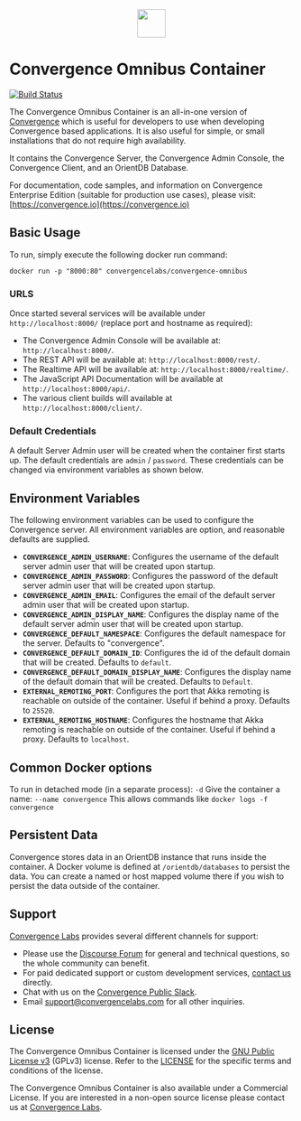 <div align="center">
  <img src="https://convergence.io/assets/img/convergence-logo.png" height="50" />
</div>

# Convergence Omnibus Container
[![Build Status](https://travis-ci.org/convergencelabs/convergence-omnibus-container.svg?branch=master)](https://travis-ci.org/convergencelabs/convergence-omnibus-container)

The Convergence Omnibus Container is an all-in-one version of [Convergence](https://convergence.io) which is useful for developers to use when developing Convergence based applications. It is also useful for simple, or small installations that do not require high availability.

It contains the Convergence Server, the Convergence Admin Console, the Convergence Client, and an OrientDB Database.

For documentation, code samples, and information on Convergence Enterprise Edition (suitable for production use cases), please visit: [https://convergence.io](https://convergence.io)

## Basic Usage
To run, simply execute the following docker run command:

```shell script
docker run -p "8000:80" convergencelabs/convergence-omnibus
```

### URLS
Once started several services will be available under `http://localhost:8000/` (replace port and hostname as required):
- The Convergence Admin Console will be available at: `http://localhost:8000/`.
- The REST API will be available at: `http://localhost:8000/rest/`.
- The Realtime API will be available at: `http://localhost:8000/realtime/`. 
- The JavaScript API Documentation will be available at `http://localhost:8000/api/`.  
- The various client builds will available at `http://localhost:8000/client/`.

### Default Credentials
A default Server Admin user will be created when the container first starts up.  The default credentials are `admin` / `password`. These credentials can be changed via environment variables as shown below.

## Environment Variables
The following environment variables can be used to configure the Convergence server. All environment variables are option, and reasonable defaults are supplied.
 - **`CONVERGENCE_ADMIN_USERNAME`**: Configures the username of the default server admin user that will be created upon startup.
 - **`CONVERGENCE_ADMIN_PASSWORD`**: Configures the password of the default server admin user that will be created upon startup.
 - **`CONVERGENCE_ADMIN_EMAIL`**: Configures the email of the default server admin user that will be created upon startup.
 - **`CONVERGENCE_ADMIN_DISPLAY_NAME`**: Configures the display name of the default server admin user that will be created upon startup.
 - **`CONVERGENCE_DEFAULT_NAMESPACE`**: Configures the default namespace for the server.  Defaults to "convergence".
 - **`CONVERGENCE_DEFAULT_DOMAIN_ID`**: Configures the id of the default domain that will be created.  Defaults to `default`.
 - **`CONVERGENCE_DEFAULT_DOMAIN_DISPLAY_NAME`**: Configures the display name of the default domain that will be created.  Defaults to `Default`.
 - **`EXTERNAL_REMOTING_PORT`**: Configures the port that Akka remoting is reachable on outside of the container. Useful if behind a proxy.  Defaults to `25520`.
 - **`EXTERNAL_REMOTING_HOSTNAME`**: Configures the hostname that Akka remoting is reachable on outside of the container. Useful if behind a proxy.  Defaults to `localhost`.
 
## Common Docker options 
To run in detached mode (in a separate process): `-d`
Give the container a name: `--name convergence`  This allows commands like `docker logs -f convergence` 

## Persistent Data 
Convergence stores data in an OrientDB instance that runs inside the container. A Docker volume is defined at `/orientdb/databases` to persist the data. You can create a named or host mapped volume there if you wish to persist the data outside of the container.

## Support
[Convergence Labs](https://convergencelabs.com) provides several different channels for support:

- Please use the [Discourse Forum](https://forum.convergence.io) for general and technical questions, so the whole community can benefit.
- For paid dedicated support or custom development services, [contact us](https://convergence.io/contact-sales/) directly.
- Chat with us on the [Convergence Public Slack](https://slack.convergence.io).
- Email <support@convergencelabs.com> for all other inquiries.

## License
The Convergence Omnibus Container is licensed under the [GNU Public License v3](https://www.gnu.org/licenses/gpl-3.0.en.html) (GPLv3) license. Refer to the [LICENSE](https://www.gnu.org/licenses/gpl-3.0.en.html) for the specific terms and conditions of the license.

The Convergence Omnibus Container is also available under a Commercial License. If you are interested in a non-open source license please contact us at [Convergence Labs](https://convergencelabs.com).
